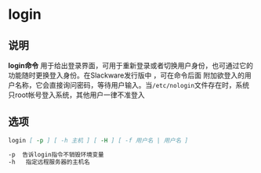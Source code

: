 # login

## 说明

**login命令** 用于给出登录界面，可用于重新登录或者切换用户身份，也可通过它的功能随时更换登入身份。在Slackware发行版中 ，可在命令后面
附加欲登入的用户名称，它会直接询问密码，等待用户输入。当`/etc/nologin`文件存在时，系统只root帐号登入系统，其他用户一律不准登入

## 选项

```markdown
login [ -p ] [ -h 主机 ] [ -H ] [ -f 用户名 | 用户名 ]

-p  告诉login指令不销毁环境变量
-h   指定远程服务器的主机名
```

